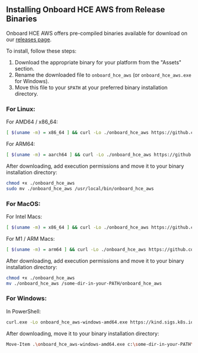 ## Installing Onboard HCE AWS from Release Binaries

Onboard HCE AWS offers pre-compiled binaries available for download on our [releases page](https://github.com/uditgaurav/onboard_hce_aws/releases).

To install, follow these steps:
1. Download the appropriate binary for your platform from the "Assets" section.
2. Rename the downloaded file to `onboard_hce_aws` (or `onboard_hce_aws.exe` for Windows).
3. Move this file to your `$PATH` at your preferred binary installation directory.

### For Linux:

For AMD64 / x86_64:

```bash
[ $(uname -m) = x86_64 ] && curl -Lo ./onboard_hce_aws https://github.com/uditgaurav/onboard_hce_aws/releases/download/0.1.0/cli-linux-amd64
```

For ARM64:

```bash
[ $(uname -m) = aarch64 ] && curl -Lo ./onboard_hce_aws https://github.com/uditgaurav/onboard_hce_aws/releases/download/0.1.0/cli-linux-386
```

After downloading, add execution permissions and move it to your binary installation directory:

```bash
chmod +x ./onboard_hce_aws
sudo mv ./onboard_hce_aws /usr/local/bin/onboard_hce_aws
```
### For MacOS:

For Intel Macs:

```bash
[ $(uname -m) = x86_64 ] && curl -Lo ./onboard_hce_aws https://github.com/uditgaurav/onboard_hce_aws/releases/download/0.1.0/cli-darwin-amd64
```

For M1 / ARM Macs:

```bash
[ $(uname -m) = arm64 ] && curl -Lo ./onboard_hce_aws https://github.com/uditgaurav/onboard_hce_aws/releases/download/0.1.0/cli-darwin-arm64
```

After downloading, add execution permissions and move it to your binary installation directory:

```bash
chmod +x ./onboard_hce_aws
mv ./onboard_hce_aws /some-dir-in-your-PATH/onboard_hce_aws
```

### For Windows:

In PowerShell:

```bash
curl.exe -Lo onboard_hce_aws-windows-amd64.exe https://kind.sigs.k8s.io/dl/v0.20.0/kind-windows-amd64
```

After downloading, move it to your binary installation directory:

```bash
Move-Item .\onboard_hce_aws-windows-amd64.exe c:\some-dir-in-your-PATH\onboard_hce_aws.exe
```